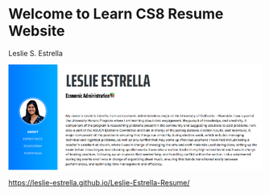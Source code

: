 # Welcome to Learn CS8 Resume Website
Leslie S. Estrella

![Description](img/screenshot.jpg)

https://leslie-estrella.github.io/Leslie-Estrella-Resume/
